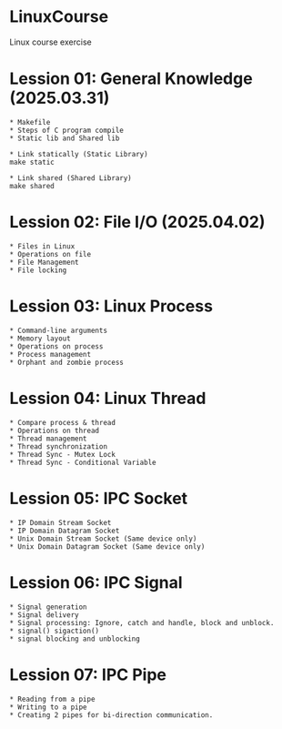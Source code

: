 # LinuxCourse
Linux course exercise

# Lession 01: General Knowledge (2025.03.31)
```
* Makefile
* Steps of C program compile
* Static lib and Shared lib
```

```
* Link statically (Static Library)
make static

* Link shared (Shared Library)
make shared
```

# Lession 02: File I/O (2025.04.02)
```
* Files in Linux
* Operations on file
* File Management
* File locking
```

# Lession 03: Linux Process
```
* Command-line arguments
* Memory layout
* Operations on process
* Process management
* Orphant and zombie process
```

# Lession 04: Linux Thread
```
* Compare process & thread
* Operations on thread
* Thread management
* Thread synchronization
* Thread Sync - Mutex Lock
* Thread Sync - Conditional Variable
```

# Lession 05: IPC Socket
```
* IP Domain Stream Socket
* IP Domain Datagram Socket
* Unix Domain Stream Socket (Same device only)
* Unix Domain Datagram Socket (Same device only)
```

# Lession 06: IPC Signal
```
* Signal generation
* Signal delivery
* Signal processing: Ignore, catch and handle, block and unblock.
* signal() sigaction()
* signal blocking and unblocking
```

# Lession 07: IPC Pipe
```
* Reading from a pipe
* Writing to a pipe
* Creating 2 pipes for bi-direction communication.
```
